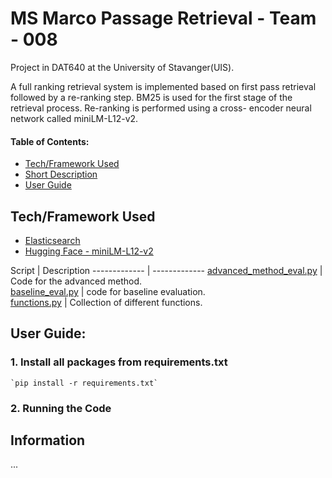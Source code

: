 # MS Marco Passage Retrieval - Team - 008 
Project in DAT640 at the University of Stavanger(UIS).  

A full ranking retrieval system is implemented based on first pass
retrieval followed by a re-ranking step. BM25 is used for the first
stage of the retrieval process. Re-ranking is performed using a cross-
encoder neural network called miniLM-L12-v2.  

#### Table of Contents:  
- [Tech/Framework Used](#tech)  
- [Short Description](#short-desc)  
- [User Guide](#usr-guide)  

<a name="tech"></a>
## Tech/Framework Used
- [Elasticsearch](https://elasticsearch-py.readthedocs.io/en/v8.5.0/)
- [Hugging Face - miniLM-L12-v2](https://huggingface.co/cross-encoder/ms-marco-MiniLM-L-12-v2?text=I+like+you.+I+love+you)

<a name="short-desc"></a>
Script  | Description
------------- | ------------- 
[advanced_method_eval.py]()  | Code for the advanced method.  
[baseline_eval.py]()  | code for baseline evaluation.  
[functions.py]()  | Collection of different functions.  

<a name="usr-guide"></a>
## User Guide:
### 1. Install all packages from requirements.txt  
    `pip install -r requirements.txt`  

### 2. Running the Code 


## Information 
...
